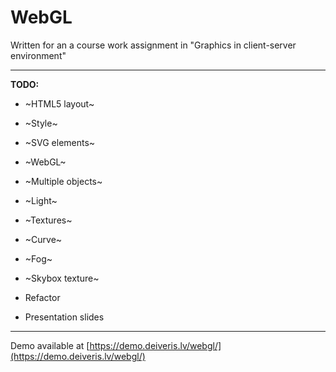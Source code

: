 # WebGL

Written for an a course work assignment in "Graphics in client-server environment"

----------

**TODO:**
- ~HTML5 layout~
- ~Style~
- ~SVG elements~
- ~WebGL~  

- ~Multiple objects~
- ~Light~
- ~Textures~
- ~Curve~
- ~Fog~
- ~Skybox texture~

- Refactor
- Presentation slides

----------

Demo available at [https://demo.deiveris.lv/webgl/](https://demo.deiveris.lv/webgl/)
